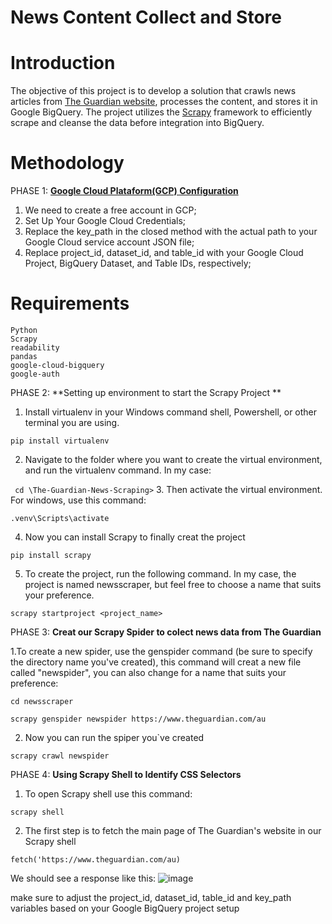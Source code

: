 # **News Content Collect and Store**
# **Introduction**

The objective of this project is to develop a solution that crawls news articles from [The Guardian website](https://www.theguardian.com/au), processes the content, and stores it in Google BigQuery. The project utilizes the [Scrapy](https://scrapy.org/) framework to efficiently scrape and cleanse the data before integration into BigQuery.

# **Methodology**

PHASE 1: **[Google Cloud Plataform(GCP) Configuration](https://cloud.google.com/free)**
1. We need to create a free account in GCP;
2. Set Up Your Google Cloud Credentials;
3. Replace the key_path in the closed method with the actual path to your Google Cloud service account JSON file;
4. Replace project_id, dataset_id, and table_id with your Google Cloud Project, BigQuery Dataset, and Table IDs, respectively;

# **Requirements**
    Python
    Scrapy
    readability
    pandas
    google-cloud-bigquery
    google-auth

PHASE 2:  **Setting up environment to start the Scrapy Project **
1. Install virtualenv in your Windows command shell, Powershell, or other terminal you are using.

```
pip install virtualenv
```
2. Navigate to the folder where you want to create the virtual environment, and run the virtualenv command. In my case:
   
``  cd \The-Guardian-News-Scraping> ``
3. Then activate the virtual environment. For windows, use this command: 

```
.venv\Scripts\activate
```

4. Now you can install Scrapy to finally creat the project
```
pip install scrapy
```
5. To create the project, run the following command. In my case, the project is named newsscraper, but feel free to choose a name that suits your preference.

```
scrapy startproject <project_name>
```

PHASE 3: **Creat our Scrapy Spider to colect news data from The Guardian** 

1.To create a new spider, use the genspider command (be sure to specify the directory name you've created), this command will creat a new file called "newspider", you can also change for a name that suits your preference: 

```
cd newsscraper

scrapy genspider newspider https://www.theguardian.com/au
```

2. Now you can run the spiper you`ve created
```
scrapy crawl newspider
```

PHASE 4:  **Using Scrapy Shell to Identify CSS Selectors**

1. To open Scrapy shell use this command:
   
```
scrapy shell
```
2. The first step is to fetch the main page of The Guardian's website in our Scrapy shell
   
 ```
fetch('https://www.theguardian.com/au)
```
We should see a response like this:
![image](https://github.com/user-attachments/assets/4b62d81c-0bf7-44a4-a1a8-0c2c12f02604)




make sure to adjust the project_id, dataset_id, table_id and key_path variables based on your Google BigQuery project setup 

